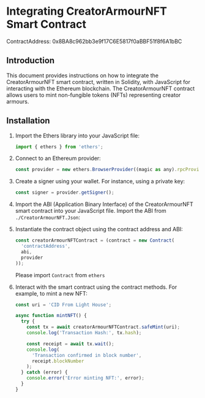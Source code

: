 # Integrating CreatorArmourNFT Smart Contract

ContractAddress: 0x8BA8c962bb3e9f17C6E5817f0aBBF51f8f6A1bBC

## Introduction

This document provides instructions on how to integrate the CreatorArmourNFT smart contract, written in Solidity, with JavaScript for interacting with the Ethereum blockchain. The CreatorArmourNFT contract allows users to mint non-fungible tokens (NFTs) representing creator armours.

## Installation

1. Import the Ethers library into your JavaScript file:

   ```javascript
   import { ethers } from 'ethers';
   ```

2. Connect to an Ethereum provider:

   ```javascript
   const provider = new ethers.BrowserProvider((magic as any).rpcProvider);
   ```

3. Create a signer using your wallet. For instance, using a private key:

   ```javascript
   const signer = provider.getSigner();
   ```

4. Import the ABI (Application Binary Interface) of the CreatorArmourNFT smart contract into your JavaScript file. Import the ABI from `./CreatorArmourNFT.Json`:

5. Instantiate the contract object using the contract address and ABI:

   ```javascript
   const creatorArmourNFTContract = (contract = new Contract(
     'contractAddress',
     abi,
     provider
   ));
   ```

   Please import `Contract` from `ethers`

6. Interact with the smart contract using the contract methods. For example, to mint a new NFT:

   ```javascript
   const uri = 'CID From Light House';

   async function mintNFT() {
     try {
       const tx = await creatorArmourNFTContract.safeMint(uri);
       console.log('Transaction Hash:', tx.hash);

       const receipt = await tx.wait();
       console.log(
         'Transaction confirmed in block number',
         receipt.blockNumber
       );
     } catch (error) {
       console.error('Error minting NFT:', error);
     }
   }
   ```
